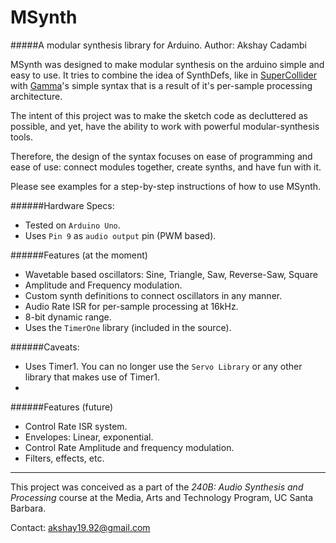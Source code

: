 MSynth
======
#####A modular synthesis library for Arduino. 
Author: Akshay Cadambi

MSynth was designed to make modular synthesis on the arduino simple and easy to use. It tries to combine the idea of SynthDefs, like in [SuperCollider](http://supercollider.sourceforge.net/) with [Gamma](http://mat.ucsb.edu/gamma/)'s simple syntax that is a result of it's per-sample processing architecture. 

The intent of this project was to make the sketch code as decluttered as possible, and yet, have the ability to work with powerful modular-synthesis tools. 

Therefore, the design of the syntax focuses on ease of programming and ease of use: connect modules together, create synths, and have fun with it. 

Please see examples for a step-by-step instructions of how to use MSynth. 

######Hardware Specs:
* Tested on `Arduino Uno`. 
* Uses `Pin 9` as `audio output` pin (PWM based).

######Features (at the moment)
* Wavetable based oscillators: Sine, Triangle, Saw, Reverse-Saw, Square
* Amplitude and Frequency modulation. 
* Custom synth definitions to connect oscillators in any manner. 
* Audio Rate ISR for per-sample processing at 16kHz.
* 8-bit dynamic range.
* Uses the `TimerOne` library (included in the source). 

######Caveats:
* Uses Timer1. You can no longer use the `Servo Library` or any other library that makes use of Timer1.
* 
######Features (future)
* Control Rate ISR system. 
* Envelopes: Linear, exponential. 
* Control Rate Amplitude and frequency modulation.
* Filters, effects, etc.

------
This project was conceived as a part of the *240B: Audio Synthesis and Processing* course at the Media, Arts and Technology Program, UC Santa Barbara.

Contact: akshay19.92@gmail.com
